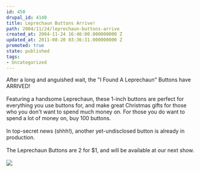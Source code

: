 ```yaml
---
id: 450
drupal_id: 4140
title: Leprechaun Buttons Arrive!
path: 2004/11/24/leprechaun-buttons-arrive
created_at: 2004-11-24 16:46:00.000000000 Z
updated_at: 2011-08-20 03:36:31.000000000 Z
promoted: true
state: published
tags:
- Uncategorized
---
```

After a long and anguished wait, the "I Found A Leprechaun" Buttons have ARRIVED!
<br />
<br />Featuring a handsome Leprechaun, these 1-inch buttons are perfect for everything you use buttons for, and make great Christmas gifts for those who you don't want to spend much money on. For those you do want to spend a lot of money on, buy 100 buttons.
<br />
<br />In top-secret news (shhh!), another yet-undisclosed button is already in production.
<br />
<br />The Leprechaun Buttons are 2 for $1, and will be available at our next show.
<br />
<br /><img src="http://www.reddingbrothers.com/leppybutton.jpg" />
